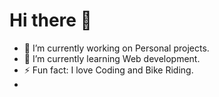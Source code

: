 # Hi there 👋

<!--
**Raiyan-Memon/Raiyan-Memon** is a ✨ _special_ ✨ repository because its `README.md` (this file) appears on your GitHub profile.

Here are some ideas to get you started:
-->

- 🔭 I’m currently working on Personal projects. 
- 🌱 I’m currently learning Web development.
-  ⚡ Fun fact:  I love Coding and Bike Riding.<br>
-   [instagram]: https://instagram.com/raiyan_memon?igshid=nc6h2dtxy8hk
<!-- - -📫 How to reach me: ... -->
<!-- - 😄 Pronouns: ... -->

<!-- - 👯 I’m looking to collaborate on ... -->
<!-- - 🤔 I’m looking for help with ... -->
<!-- - 💬 Ask me about ... -->


